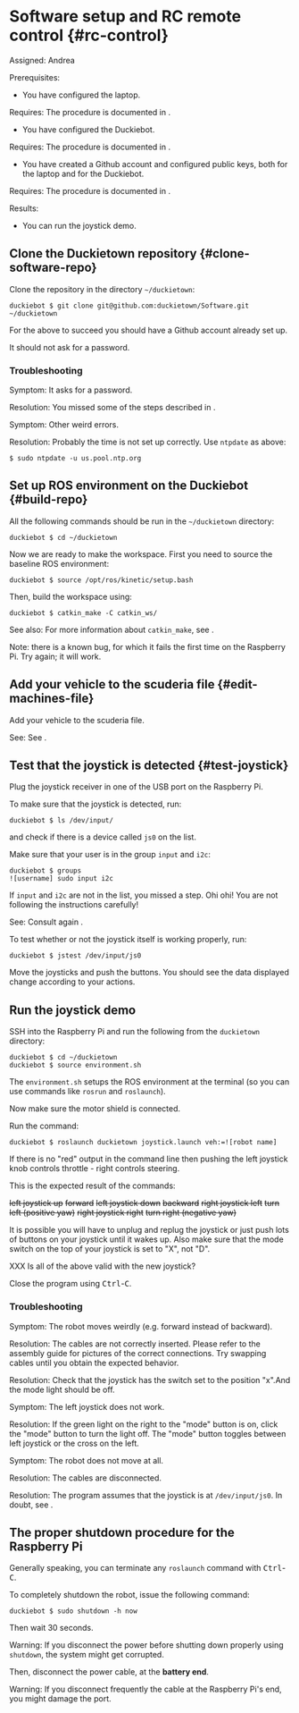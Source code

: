 # Software setup and RC remote control {#rc-control}

Assigned: Andrea

<div class='requirements' markdown='1'>

Prerequisites:

* You have configured the laptop.

Requires: The procedure is documented in [](#setup-laptop).

* You have configured the Duckiebot.

Requires: The procedure is documented in [](#setup-duckiebot).

* You have created a Github account and configured public keys,
  both for the laptop and for the Duckiebot.

Requires: The procedure is documented in [](#github-access).

Results:

* You can run the joystick demo.

</div>


## Clone the Duckietown repository {#clone-software-repo}

Clone the repository in the directory `~/duckietown`:

    duckiebot $ git clone git@github.com:duckietown/Software.git ~/duckietown

For the above to succeed you should have a Github account already set up.

It should not ask for a password.

### Troubleshooting

Symptom: It asks for a password.

Resolution: You missed some of the steps described in [](#github-access).

Symptom: Other weird errors.

Resolution: Probably the time is not set up correctly. Use `ntpdate` as above:

    $ sudo ntpdate -u us.pool.ntp.org


## Set up ROS environment on the Duckiebot {#build-repo}

All the following commands should be run in the `~/duckietown` directory:

    duckiebot $ cd ~/duckietown

Now we are ready to make the workspace. First you need to source the baseline ROS environment:

    duckiebot $ source /opt/ros/kinetic/setup.bash

Then, build the workspace using:

    duckiebot $ catkin_make -C catkin_ws/

See also: For more information about `catkin_make`, see [](#catkin_make).

Note: there is a known bug, for which it fails the first time on the Raspberry Pi. Try again; it will work.




<!-- (you have to be under the `catkin_ws` folder to invoke `catkin_make`) -->

## Add your vehicle to the scuderia file {#edit-machines-file}

Add your vehicle to the scuderia file.

See: See [](#scuderia).

<!--
On the robot edit the file

    ~/duckietown/catkin_ws/src/duckietown/machines

You will see something like this:

    <launch>
        <arg name="env_script_path" default="~/duckietown/environment.sh"/>

        <machine name="![robot name]" address="![robot name].local" user="![username]"
                 env-loader="$(arg env_script_path)"/>
            ...
        ...
    </launch>


Now, duplicate a &lt;machine&gt; line between &lt;launch&gt; and &lt;/launch&gt;, and replace the name and address string with the name of your vehicle.

For example, for Andrea, `![robot name]` = `emma` and `![username]` = `andrea`.
So, he would add this line:

    <machine name="emma" address="emma.local" user="andrea" env-loader="$(arg env_script_path)"/>

Commit and push the new machines file. (XXX No, don't commit the machines file.) -->


## Test that the joystick is detected {#test-joystick}


Plug the joystick receiver in one of the USB port on the Raspberry Pi.

To make sure that the joystick is detected, run:

    duckiebot $ ls /dev/input/

and check if there is a device called `js0` on the list.

<div class='check' markdown="1">

Make sure that your user is in the group `input` and `i2c`:

    duckiebot $ groups
    ![username] sudo input i2c

If `input` and `i2c` are not in the list, you missed a step. Ohi ohi!
You are not following the instructions carefully!

See: Consult again [](#create-user-on-duckiebot).

</div>

To test whether or not the joystick itself is working properly, run:

    duckiebot $ jstest /dev/input/js0

Move the joysticks and push the buttons. You should see the data displayed change
according to your actions.

## Run the joystick demo

SSH into the Raspberry Pi and run the following from the `duckietown` directory:

    duckiebot $ cd ~/duckietown
    duckiebot $ source environment.sh

<!-- duckiebot $ source set_ros_master.sh -->

The `environment.sh` setups the ROS environment at the terminal (so you can use
commands like `rosrun` and `roslaunch`).

<!-- The `set_ros_master.sh` script by default sets the Raspberry Pi as its own ROS master. -->

Now make sure the motor shield is connected.

Run the command:

    duckiebot $ roslaunch duckietown joystick.launch veh:=![robot name]

If there is no "red" output in the command line then pushing the left joystick
knob controls throttle - right controls steering.

This is the expected result of the commands:

<col2>
    <s>left joystick up</s>     <s>forward</s>
    <s>left joystick down</s>   <s>backward</s>
    <s>right joystick left</s>  <s>turn left (positive yaw)</s>
    <s>right joystick right</s> <s>turn right (negative yaw)</s>
</col2>

It is possible you will have to unplug and replug the joystick or just push lots of buttons on your joystick until it wakes up. Also make sure that the mode switch on the top of your joystick is set to "X", not "D".

XXX Is all of the above valid with the new joystick?

Close the program using <kbd>Ctrl</kbd>-<kbd>C</kbd>.

### Troubleshooting

Symptom: The robot moves weirdly (e.g. forward instead of backward).

Resolution: The cables are not correctly inserted.
Please refer to the assembly guide for pictures of the correct connections.
Try swapping cables until you obtain the expected behavior.

Resolution: Check that the joystick has the switch set to the position "x".And the mode light should be off.

Symptom: The left joystick does not work.

Resolution: If the green light on the right to the "mode" button is on, click the "mode" button to turn the light off. The "mode" button toggles between left joystick or the cross on the left.

Symptom: The robot does not move at all.

Resolution: The cables are disconnected.

Resolution: The program assumes that the joystick is at `/dev/input/js0`.
In doubt, see [](#test-joystick).


## The proper shutdown procedure for the Raspberry Pi

Generally speaking, you can terminate any `roslaunch` command with <kbd>Ctrl</kbd>-<kbd>C</kbd>.

To completely shutdown the robot, issue the following command:

    duckiebot $ sudo shutdown -h now

Then wait 30 seconds.

Warning: If you disconnect the power before shutting down properly using `shutdown`,
the system might get corrupted.

Then, disconnect the power cable, at the **battery end**.

Warning: If you disconnect frequently the cable at the Raspberry Pi's end, you might damage the port.
